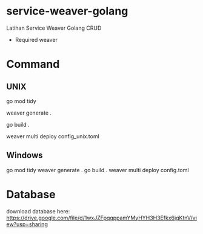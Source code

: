 # service-weaver-golang
Latihan Service Weaver Golang CRUD
- Required weaver

# Command
## UNIX
go mod tidy

weaver generate .

go build .

weaver multi deploy config_unix.toml

## Windows
go mod tidy
weaver generate .
go build .
weaver multi deploy config.toml

# Database
download database here: https://drive.google.com/file/d/1wxJZFpqgppamYMyHYH3H3Efkx6jgKtnV/view?usp=sharing
